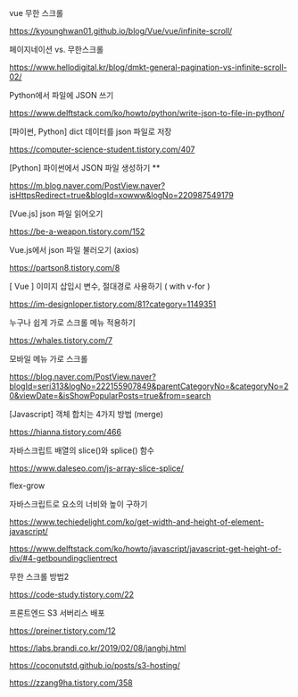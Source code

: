 vue 무한 스크롤

https://kyounghwan01.github.io/blog/Vue/vue/infinite-scroll/



페이지네이션 vs.  무한스크롤

https://www.hellodigital.kr/blog/dmkt-general-pagination-vs-infinite-scroll-02/



Python에서 파일에 JSON 쓰기

https://www.delftstack.com/ko/howto/python/write-json-to-file-in-python/



[파이썬, Python] dict 데이터를 json 파일로 저장

https://computer-science-student.tistory.com/407



[Python] 파이썬에서 JSON 파일 생성하기 **

https://m.blog.naver.com/PostView.naver?isHttpsRedirect=true&blogId=xowww&logNo=220987549179



[Vue.js] json 파일 읽어오기

https://be-a-weapon.tistory.com/152



Vue.js에서 json 파일 불러오기 (axios)

https://partson8.tistory.com/8



[ Vue ] 이미지 삽입시 변수, 절대경로 사용하기 ( with v-for )

https://im-designloper.tistory.com/81?category=1149351



누구나 쉽게 가로 스크롤 메뉴 적용하기

https://whales.tistory.com/7



모바일 메뉴 가로 스크롤

https://blog.naver.com/PostView.naver?blogId=seri313&logNo=222155907849&parentCategoryNo=&categoryNo=20&viewDate=&isShowPopularPosts=true&from=search



[Javascript] 객체 합치는 4가지 방법 (merge)

https://hianna.tistory.com/466


자바스크립트 배열의 slice()와 splice() 함수

https://www.daleseo.com/js-array-slice-splice/





flex-grow





자바스크립트로 요소의 너비와 높이 구하기

https://www.techiedelight.com/ko/get-width-and-height-of-element-javascript/

https://www.delftstack.com/ko/howto/javascript/javascript-get-height-of-div/#4-getboundingclientrect





무한 스크롤 방법2

https://code-study.tistory.com/22





프론트엔드 S3 서버리스 배포

https://preiner.tistory.com/12

https://labs.brandi.co.kr/2019/02/08/janghj.html

https://coconutstd.github.io/posts/s3-hosting/

https://zzang9ha.tistory.com/358